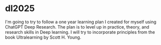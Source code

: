 # dl2025

I'm going to try to follow a one year learning plan I created for myself using ChatGPT Deep Research. The plan is to level up in practice, theory, and research skills in Deep learning. I will try to incorporate principles from the book Ultralearning by Scott H. Young.
